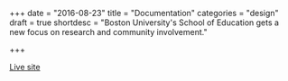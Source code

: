 +++
date = "2016-08-23"
title = "Documentation"
categories = "design"
draft = true
shortdesc = "Boston University's School of Education gets a new focus on research and community involvement."

+++

<p class="center"><a href="http://www.bu.edu/sed/" class="live-link">Live site</a></p>